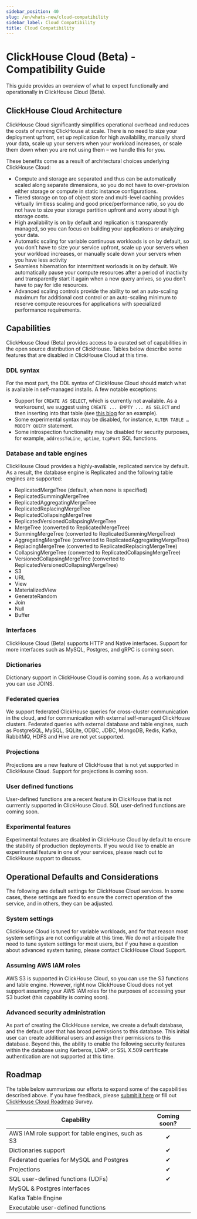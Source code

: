 ```yaml
---
sidebar_position: 40
slug: /en/whats-new/cloud-compatibility
sidebar_label: Cloud Compatibility
title: Cloud Compatibility
---
```


# ClickHouse Cloud (Beta) - Compatibility Guide

This guide provides an overview of what to expect functionally and operationally in ClickHouse Cloud (Beta). 

## ClickHouse Cloud Architecture
ClickHouse Cloud significantly simplifies operational overhead and reduces the costs of running ClickHouse at scale. There is no need to size your deployment upfront, set up replication for high availability, manually shard your data, scale up your servers when your workload increases, or scale them down when you are not using them – we handle this for you.  

These benefits come as a result of architectural choices underlying ClickHouse Cloud:
- Compute and storage are separated and thus can be automatically scaled along separate dimensions, so you do not have to over-provision either storage or compute in static instance configurations.
- Tiered storage on top of object store and multi-level caching provides virtually limitless scaling and good price/performance ratio, so you do not have to size your storage partition upfront and worry about high storage costs.
- High availability is on by default and replication is transparently managed, so you can focus on building your applications or analyzing your data.
- Automatic scaling for variable continuous workloads is on by default, so you don’t have to size your service upfront, scale up your servers when your workload increases, or manually scale down your servers when you have less activity
- Seamless hibernation for intermittent worloads is on by default. We automatically pause your compute resources after a period of inactivity and transparently start it again when a new query arrives, so you don’t have to pay for idle resources. 
- Advanced scaling controls provide the ability to set an auto-scaling maximum for additional cost control or an auto-scaling minimum to reserve compute resources for applications with specialized performance requirements. 

## Capabilities
ClickHouse Cloud (Beta) provides access to a curated set of capabilities in the open source distribution of ClickHouse. Tables below describe some features that are disabled in ClickHouse Cloud at this time. 

### DDL syntax
For the most part, the DDL syntax of ClickHouse Cloud should match what is available in self-managed installs. A few notable exceptions:
  - Support for `CREATE AS SELECT`, which is currently not available. As a workaround, we suggest using `CREATE ... EMPTY ... AS SELECT` and then inserting into that table (see [this blog](https://clickhouse.com/blog/getting-data-into-clickhouse-part-1) for an example).
  - Some experimental syntax may be disabled, for instance, `ALTER TABLE … MODIFY QUERY` statement.
  - Some introspection functionality may be disabled for security purposes, for example, `addressToLine`, `uptime`, `tcpPort` SQL functions.

### Database and table engines
ClickHouse Cloud provides a highly-available, replicated service by default. As a result, the database engine is Replicated and the following table engines are supported:
  - ReplicatedMergeTree (default, when none is specified)
  - ReplicatedSummingMergeTree
  - ReplicatedAggregatingMergeTree
  - ReplicatedReplacingMergeTree
  - ReplicatedCollapsingMergeTree
  - ReplicatedVersionedCollapsingMergeTree
  - MergeTree (converted to ReplicatedMergeTree)
  - SummingMergeTree (converted to ReplicatedSummingMergeTree)
  - AggregatingMergeTree (converted to ReplicatedAggregatingMergeTree)
  - ReplacingMergeTree (converted to ReplicatedReplacingMergeTree)
  - CollapsingMergeTree (converted to ReplicatedCollapsingMergeTree)
  - VersionedCollapsingMergeTree (converted to ReplicatedVersionedCollapsingMergeTree)
  - S3
  - URL
  - View
  - MaterializedView
  - GenerateRandom
  - Join
  - Null
  - Buffer

### Interfaces
ClickHouse Cloud (Beta) supports HTTP and Native interfaces. Support for more interfaces such as MySQL, Postgres, and gRPC is coming soon.

### Dictionaries
Dictionary support in ClickHouse Cloud is coming soon. As a workaround you can use JOINS. 

### Federated queries
We support federated ClickHouse queries for cross-cluster communication in the cloud, and for communication with external self-managed ClickHouse clusters. Federated queries with external database and table engines, such as PostgreSQL, MySQL, SQLite, ODBC, JDBC, MongoDB, Redis, Kafka, RabbitMQ, HDFS and Hive are not yet supported.

### Projections
Projections are a new feature of ClickHouse that is not yet supported in ClickHouse Cloud. Support for projections is coming soon. 

### User defined functions
User-defined functions are a recent feature in ClickHouse that is not currrently supported in ClickHouse Cloud. SQL user-defined functions are coming soon.

### Experimental features
Experimental features are disabled in ClickHouse Cloud by default to ensure the stability of production deployments. If you would like to enable an experimental feature in one of your services, please reach out to ClickHouse support to discuss.

## Operational Defaults and Considerations
The following are default settings for ClickHouse Cloud services. In some cases, these settings are fixed to ensure the correct operation of the service, and in others, they can be adjusted. 

### System settings
ClickHouse Cloud is tuned for variable workloads, and for that reason most system settings are not configurable at this time. We do not anticipate the need to tune system settings for most users, but if you have a question about advanced system tuning, please contact ClickHouse Cloud Support. 

### Assuming AWS IAM roles
AWS S3 is supported in ClickHouse Cloud, so you can use the S3 functions and table engine. However, right now ClickHouse Cloud does not yet support assuming your AWS IAM roles for the purposes of accessing your S3 bucket (this capability is coming soon).

### Advanced security administration
As part of creating the ClickHouse service, we create a default database, and the default user that has broad permissions to this database. This initial user can create additional users and assign their permissions to this database. Beyond this, the ability to enable the following security features within the database using Kerberos, LDAP, or SSL X.509 certificate authentication are not supported at this time.

## Roadmap
The table below summarizes our efforts to expand some of the capabilities described above. If you have feedback, please [submit it here](mailto:feedback@clickhouse.com) or fill out [ClickHouse Cloud Roadmap](https://www.google.com/url?q=https://docs.google.com/forms/d/1rzQtP3C1AnLQUjujdRLIBhqShljLA9XRI3c_SbSFOPU/edit&sa=D&source=docs&ust=1663266534678117&usg=AOvVaw3vHOPQgo6jY55OxhDvw1uD) Survey.

| Capability                                       | Coming soon? |
|--------------------------------------------------|:------------:|
|AWS IAM role support for table engines, such as S3| ✔            |
|Dictionaries support                              | ✔            |
|Federated queries for MySQL and Postgres          | ✔            |
|Projections                                       | ✔            |
|SQL user-defined functions (UDFs)                 | ✔            |
|MySQL & Postgres interfaces                       |              |
|Kafka Table Engine                                |              |
|Executable user-defined functions                 |              |
